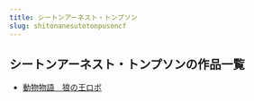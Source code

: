 ```yaml
---
title: シートンアーネスト・トンプソン
slug: shitonanesutotonpusoncf
---
```


## シートンアーネスト・トンプソンの作品一覧

- [動物物語　狼の王ロボ](dongwuwuyulangn-206)
